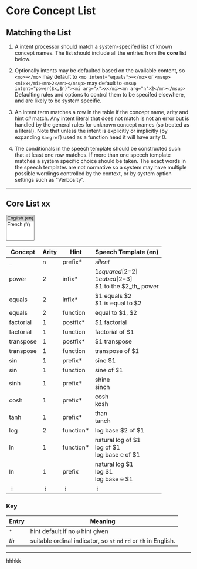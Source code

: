 # Core Concept List


## Matching the List

1. A intent processor should match a system-specifed list of known concept names.
The list should include all the entries from the **core** list below.

2. Optionally intents may be defaulted based on the available content, so `<mo>=</mo>` may default to
`<mo intent="equals">=</mo>` or `<msup><mi>x</mi><mn>2</mn></msup>` may default to
`<msup intent="power($x,$n)"><mi arg="x">x</mi><mn arg="n">2</mn></msup>`
Defaulting rules and options to control them to be specifed elsewhere, and are likely to be system specific.

3. An intent term matches a row in the table if the concept name,
arity and hint _all_ match.  Any intent literal that does not match is
not an error but is handled by the general rules for unknown concept
names (so treated as a literal). Note that unless the intent is
explicitly or implicitly (by expanding `$argref`) used as a function
head it will have arity 0.

4. The conditionals in the speech template should be constructed such that at least one row matches.
If more than one speech template matches a system specific choice should be taken.
The exact words in the speech templates are not normative so a system may have multiple possible wordings
controlled by the context, or by system option settings such as "Verbosity".

----

## Core List xx


<select id="LangSelect" multiple>
  <option value="4" selected>English (en)</option>
  <option value="5">French (fr)</option>
</select>

<style id="langcss">
  tr > *:nth-child(5) {display:none}
</style>


| Concept   | Arity | Hint      | Speech Template (en)                 | Comments     |
| ----      | ----  | ----      | ----                                 | ----         |
| `_`       | n     | prefix*    | _silent_            |              |
| <span id="power">power</span>     | 2     | infix*    | $1 squared [$2=2] <br> $1 cubed [$2=3] <br> $1 to the $2_th_ power             |              |
| <span id="equals">equals</span>    | 2     | infix*    | $1 equals $2  <br>   $1 is equal to $2                      |              |
| equals    | 2     | function  | equal to $1, $2                      |              |
| <span id="factorial">factorial</span> | 1     | postfix*  | $1 factorial                          |              |
| factorial | 1     | function  | factorial of $1                      | This row could be deleted, as it follows from the default behaviour |
| <span id="transpose">transpose</span>  | 1     | postfix*  | $1 transpose                          |              |
| transpose  | 1     | function  | transpose of $1                       | This row could be deleted, as it follows from the default behaviour |
| <span id="sin">sin</span>       | 1     | prefix*   | sine $1                              |              |
| sin       | 1     | function  | sine of $1                           |              |
| sinh      | 1     | prefix*   | shine <br> sinch                     | <https://www.youtube.com/watch?v=jA-pkiwLVjA> |
| cosh      | 1     | prefix*   | cosh <br> kosh                    | |
| tanh      | 1     | prefix*   | than <br> tanch                   | |
| <span id="log">log</span>       | 2     | function* | log base $2 of $1                      |  arity 1 log(x)  needs no rule here |
| <span id="ln">ln</span>        | 1     | function* | natural log of $1 <br> log of $1  <br>  log base e of $1                   |  |
| ln        | 1     | prefix    | natural log $1  <br> log $1 <br> log base e $1                   |  |
| ⋮          | ⋮     | ⋮          | ⋮                                     | More to be added |



### Key

| Entry | Meaning |
| ---- | ---- |
| `*` | hint default if no `@` hint given |
| _th_  | suitable ordinal indicator, so `st`  `nd` `rd` or `th` in English. |

----


hhhkk

<script>
      var LangSelect = document.getElementById('LangSelect');
      var LangCss = document.getElementById('langcss');
      LangSelect.onchange = (event) => {
	 LangCss.textContent='';
     for (var i=0, iLen=LangSelect.options.length; i<iLen; i++) {
    opt = LangSelect.options[i];
    if (opt.selected) {
	LangCss.textContent= LangCss.textContent + "tr > *:nth-child(" + opt.value + ") {display:table-cell}";
    } else {
	LangCss.textContent= LangCss.textContent + "tr > *:nth-child(" + opt.value + ") {display:none}";
    }
     }
 }
</script>

